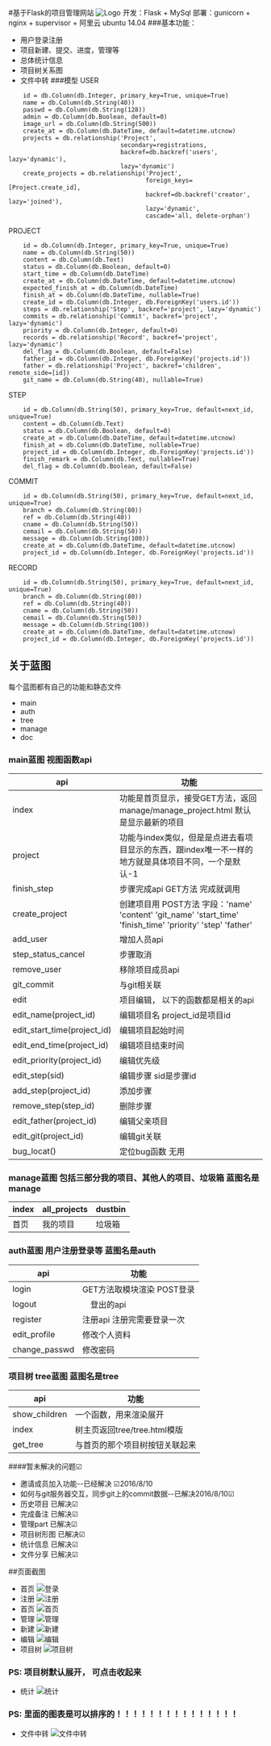 #基于Flask的项目管理网站 
![Logo](http://o6gcipdzi.bkt.clouddn.com/pm5.png)
开发：Flask + MySql
部署：gunicorn + nginx + supervisor + 阿里云 ubuntu 14.04 
###基本功能：
* 用户登录注册
* 项目新建、提交、进度，管理等
* 总体统计信息
* 项目树关系图
* 文件中转
###模型
USER

```
    id = db.Column(db.Integer, primary_key=True, unique=True)
    name = db.Column(db.String(40))
    passwd = db.Column(db.String(128))
    admin = db.Column(db.Boolean, default=0)
    image_url = db.Column(db.String(500))
    create_at = db.Column(db.DateTime, default=datetime.utcnow)
    projects = db.relationship('Project',
                               secondary=registrations,
                               backref=db.backref('users', lazy='dynamic'),
                               lazy='dynamic')
    create_projects = db.relationship('Project',
                                      foreign_keys=[Project.create_id],
                                      backref=db.backref('creator', lazy='joined'),
                                      lazy='dynamic',
                                      cascade='all, delete-orphan')
```
PROJECT
```
    id = db.Column(db.Integer, primary_key=True, unique=True)
    name = db.Column(db.String(50))
    content = db.Column(db.Text)
    status = db.Column(db.Boolean, default=0)
    start_time = db.Column(db.DateTime)
    create_at = db.Column(db.DateTime, default=datetime.utcnow)
    expected_finish_at = db.Column(db.DateTime)
    finish_at = db.Column(db.DateTime, nullable=True)
    create_id = db.Column(db.Integer, db.ForeignKey('users.id'))
    steps = db.relationship('Step', backref='project', lazy='dynamic')
    commits = db.relationship('Commit', backref='project', lazy='dynamic')
    priority = db.Column(db.Integer, default=0)
    records = db.relationship('Record', backref='project', lazy='dynamic')
    del_flag = db.Column(db.Boolean, default=False)
    father_id = db.Column(db.Integer, db.ForeignKey('projects.id'))
    father = db.relationship('Project', backref='children', remote_side=[id])
    git_name = db.Column(db.String(40), nullable=True)
```
STEP
```
    id = db.Column(db.String(50), primary_key=True, default=next_id, unique=True)
    content = db.Column(db.Text)
    status = db.Column(db.Boolean, default=0)
    create_at = db.Column(db.DateTime, default=datetime.utcnow)
    finish_at = db.Column(db.DateTime, nullable=True)
    project_id = db.Column(db.Integer, db.ForeignKey('projects.id'))
    finish_remark = db.Column(db.Text, nullable=True)
    del_flag = db.Column(db.Boolean, default=False)
```
COMMIT
```
    id = db.Column(db.String(50), primary_key=True, default=next_id, unique=True)
    branch = db.Column(db.String(80))
    ref = db.Column(db.String(40))
    cname = db.Column(db.String(50))
    cemail = db.Column(db.String(50))
    message = db.Column(db.String(100))
    create_at = db.Column(db.DateTime, default=datetime.utcnow)
    project_id = db.Column(db.Integer, db.ForeignKey('projects.id'))
```
RECORD
```
    id = db.Column(db.String(50), primary_key=True, default=next_id, unique=True)
    branch = db.Column(db.String(80))
    ref = db.Column(db.String(40))
    cname = db.Column(db.String(50))
    cemail = db.Column(db.String(50))
    message = db.Column(db.String(100))
    create_at = db.Column(db.DateTime, default=datetime.utcnow)
    project_id = db.Column(db.Integer, db.ForeignKey('projects.id'))
```
## 关于蓝图
每个蓝图都有自己的功能和静态文件
* main
* auth
* tree
* manage
* doc
### main蓝图 视图函数api
api  | 功能
---|---
index | 功能是首页显示，接受GET方法，返回manage/manage_project.html 默认是显示最新的项目
project|  功能与index类似，但是是点进去看项目显示的东西，跟index唯一不一样的地方就是具体项目不同，一个是默认-1
finish_step |  步骤完成api GET方法 完成就调用
 create_project |创建项目用 POST方法 字段：'name' 'content' 'git_name' 'start_time'  'finish_time' 'priority' 'step' 'father'
 add_user|增加人员api
step_status_cancel|步骤取消
 remove_user|移除项目成员api
 git_commit|与git相关联
 edit|项目编辑， 以下的函数都是相关的api
 edit_name(project_id)|编辑项目名 project_id是项目id
 edit_start_time(project_id)|编辑项目起始时间
edit_end_time(project_id)|编辑项目结束时间
edit_priority(project_id)|编辑优先级
edit_step(sid)|编辑步骤 sid是步骤id
 add_step(project_id)|添加步骤
 remove_step(step_id)|删除步骤
 edit_father(project_id)|编辑父亲项目
 edit_git(project_id)|编辑git关联
 bug_locat()|定位bug函数 无用

### manage蓝图 包括三部分我的项目、其他人的项目、垃圾箱 蓝图名是manage
index  | all_projects | dustbin
---|--- |---
首页 | 我的项目 | 垃圾箱

### auth蓝图 用户注册登录等 蓝图名是auth
api  | 功能
---|---
login | GET方法取模块渲染 POST登录
logout |　登出的api
register | 注册api 注册完需要登录一次
edit_profile | 修改个人资料
change_passwd | 修改密码

### 项目树 tree蓝图 蓝图名是tree
api  | 功能
---|---
show_children | 一个函数，用来渲染展开
index | 树主页返回tree/tree.html模版
get_tree | 与首页的那个项目树按钮关联起来

####暂未解决的问题☑
* 邀请成员加入功能--已经解决 ☑2016/8/10
* 如何与git服务器交互，同步git上的commit数据--已解决2016/8/10☑
* 历史项目 已解决☑
* 完成备注 已解决☑
* 管理part 已解决☑
* 项目树形图  已解决☑
* 统计信息 已解决☑
* 文件分享 已解决☑

##页面截图
* 首页
![登录](http://o6gcipdzi.bkt.clouddn.com/%E7%99%BB%E5%BD%95.png)
* 注册
![注册](http://o6gcipdzi.bkt.clouddn.com/%E6%B3%A8%E5%86%8C.png)
* 首页
![首页](http://o6gcipdzi.bkt.clouddn.com/%E9%A6%96%E9%A1%B5.png)
* 管理
![管理](http://o6gcipdzi.bkt.clouddn.com/%E7%AE%A1%E7%90%86.png)
* 新建
![新建](http://o6gcipdzi.bkt.clouddn.com/%E6%96%B0%E5%BB%BA.png)
* 编辑
![编辑](http://o6gcipdzi.bkt.clouddn.com/%E7%BC%96%E8%BE%91.png)
* 项目树
![项目树](http://o6gcipdzi.bkt.clouddn.com/%E9%A1%B9%E7%9B%AE%E6%A0%91.png)
### PS: 项目树默认展开， 可点击收起来

* 统计
![统计](http://o6gcipdzi.bkt.clouddn.com/%E7%BB%9F%E8%AE%A1.png)
### PS: 里面的图表是可以排序的！！！！！！！！！！！！！！！
* 文件中转
![文件中转](http://o6gcipdzi.bkt.clouddn.com/%E6%96%87%E4%BB%B6%E4%B8%AD%E8%BD%AC.png)